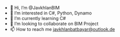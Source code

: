- 👋 Hi, I’m @JavkhlanBIM
- 👀 I’m interested in C#, Python, Dynamo
- 🌱 I’m currently learning C#
- 💞️ I’m looking to collaborate on BIM Project
- 📫 How to reach me javkhlanbatbayar@outlook.de

<!---
JavkhlanBIM/JavkhlanBIM is a ✨ special ✨ repository because its `README.md` (this file) appears on your GitHub profile.
You can click the Preview link to take a look at your changes.
--->
